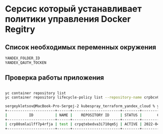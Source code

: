 # Серсис который устанавливает политики управления Docker Regitry 


## Список необходимых переменных окружения 

````bash
YANDEX_FOLDER_ID
YANDEX_QAUTH_TOCKEN
````

## Проверка работы приложения 
````bash

yc container repository list
yc container repository lifecycle-policy list --repository-name crpbcv0kq3k8f2813aha/admin

sergeykletsov@MacBook-Pro-Sergej-2 kubespray_terraform_yandex_cloud % yc container repository lifecycle-policy list --repository-name crpbcv0kq3k8f2813aha/admin
+----------------------+------+----------------------+--------+---------------------+--------------+
|          ID          | NAME |    REPOSITORY ID     | STATUS |       CREATED       | DESCRIPTION  |
+----------------------+------+----------------------+--------+---------------------+--------------+
| crp80smlailff7p4rfja | test | crpqtebedva3i710qm5j | ACTIVE | 2022-04-14 18:22:26 | for testing  |
+----------------------+------+----------------------+--------+---------------------+--------------+

````

